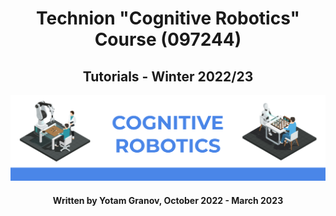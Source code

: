 <h1 align="center">
  Technion "Cognitive Robotics" Course (097244)
</h1>
  
<h2 align="center">
  Tutorials - Winter 2022/23
</h2 >

<p align="center">
  <img src="CogRob.png" />
</p>

<h4 align="center">
  Written by Yotam Granov, October 2022 - March 2023
</h4>
